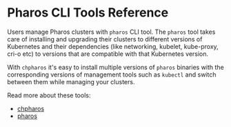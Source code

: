 # Pharos CLI Tools Reference

Users manage Pharos clusters with `pharos` CLI tool. The `pharos` tool takes care of installing and upgrading their clusters to different versions of Kubernetes and their dependencies (like networking, kubelet, kube-proxy, cri-o etc) to versions that are compatible with that Kubernetes version.

With `chpharos` it's easy to install multiple versions of `pharos` binaries with the corresponding versions of management tools such as `kubectl` and switch between them while managing your clusters.

Read more about these tools:
* [chpharos](chpharos.md)
* [pharos](pharos.md)
